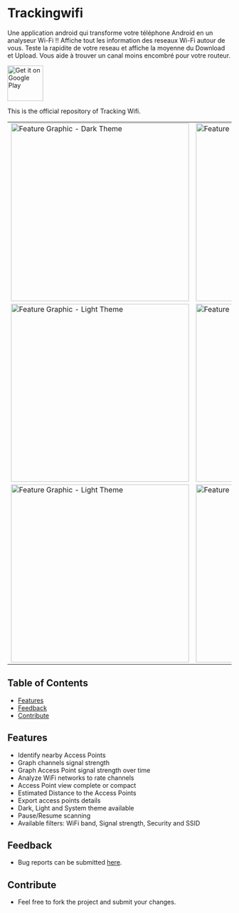 # Trackingwifi
Une application android qui transforme votre téléphone Android en un analyseur Wi-Fi !! Affiche tout les information des reseaux Wi-Fi autour de vous.
Teste la rapidite de votre reseau et affiche la moyenne du Download et Upload. 
Vous aide à trouver un canal moins encombré pour votre routeur.

[<img src="https://play.google.com/intl/en_us/badges/images/generic/en_badge_web_generic.png" alt="Get it on Google Play" height="80">](https://play.google.com/store/apps/details?id=lotfi.habbiche.trackingwifi)


This is the official repository of Tracking Wifi.
<table  >
  <tr style="border:0;">
    <td>
      <img src="https://github.com/lotfi1234/trackingwifi/blob/master/screens/133220430_3796833173710390_1018125195199945628_n.jpg" alt="Feature Graphic - Dark Theme" height="400">
    </td>
    <td>
   
<img src="https://github.com/lotfi1234/trackingwifi/blob/master/screens/133280455_151311596470443_8145226151110185963_n.jpg" alt="Feature Graphic - Light Theme" height="400">
    </td>
       <td>
   
<img src="https://github.com/lotfi1234/trackingwifi/blob/master/screens/117877722_4237147709689491_6484744002078945847_n.jpg" alt="Feature Graphic - Light Theme" height="400">
    </td>
  </tr>
   <tr>
       <td>
<img src="https://github.com/lotfi1234/trackingwifi/blob/master/screens/133342460_964810960592820_918575228008503846_n.jpg" alt="Feature Graphic - Light Theme" height="400">
    </td>
       <td>
   
<img src="https://github.com/lotfi1234/trackingwifi/blob/master/screens/118199352_303446637655318_5742244926709838230_n.jpg" alt="Feature Graphic - Light Theme" height="400">
    </td>
     <td>
   
<img src="https://github.com/lotfi1234/trackingwifi/blob/master/screens/133563333_417956312971211_3617901204716424786_n.jpg" alt="Feature Graphic - Light Theme" height="400">
    </td>
    </tr>
    <tr >
     <td>
   
<img src="https://github.com/lotfi1234/trackingwifi/blob/master/screens/133563333_732065991061313_518262795838436720_n.jpg" alt="Feature Graphic - Light Theme" height="400">
    </td>
     <td>
   
<img src="https://github.com/lotfi1234/trackingwifi/blob/master/screens/133579519_258157702410128_1342829794162237451_n.jpg" alt="Feature Graphic - Light Theme" height="400">
    </td>
      <td>
   
<img src="https://github.com/lotfi1234/trackingwifi/blob/master/screens/133822236_214578953599648_1155108453097346527_n.jpg" alt="Feature Graphic - Light Theme" height="400">
    </td>
    </tr>
  </table>

## Table of Contents
- [Features](#features)
- [Feedback](#feedback)
- [Contribute](#contribute)

## Features
* Identify nearby Access Points
* Graph channels signal strength
* Graph Access Point signal strength over time
* Analyze WiFi networks to rate channels
* Access Point view complete or compact
* Estimated Distance to the Access Points
* Export access points details
* Dark, Light and System theme available
* Pause/Resume scanning
* Available filters: WiFi band, Signal strength, Security and SSID


## Feedback
* Bug reports can be submitted [here](https://github.com/lotfi1234/trackingwifi/issues).
## Contribute
* Feel free to fork the project and submit your changes.



